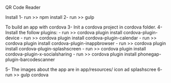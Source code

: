 QR Code Reader

Install
1- run >> npm install
2- run >> gulp

To build an app with cordova
3- Init a cordova project in cordova folder.
4- Install the follow plugins:
	- run >> cordova plugin install cordova-plugin-device
	- run >> cordova plugin install cordova-plugin-calendar
	- run >> cordova plugin install cordova-plugin-inappbrowser
	- run >> cordova plugin install cordova-plugin-splashscreen
	- run >> cordova plugin install cordova-plugin-x-socialsharing
	- run >> cordova plugin install phonegap-plugin-barcodescanner

5- The images about the app are in app/resources/ icon ad splashscree
6- run >> gulp cordova